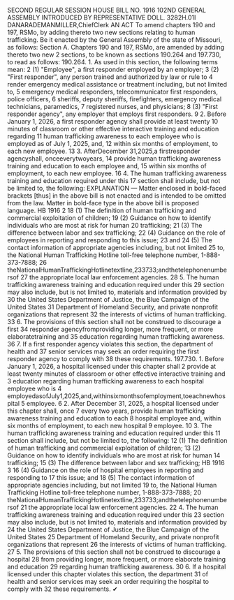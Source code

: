 SECOND REGULAR SESSION
HOUSE BILL NO. 1916
102ND GENERAL ASSEMBLY
INTRODUCED BY REPRESENTATIVE DOLL.
3282H.01I DANARADEMANMILLER,ChiefClerk
AN ACT
To amend chapters 190 and 197, RSMo, by adding thereto two new sections relating to
human trafficking.
Be it enacted by the General Assembly of the state of Missouri, as follows:
Section A. Chapters 190 and 197, RSMo, are amended by adding thereto two new
2 sections, to be known as sections 190.264 and 197.730, to read as follows:
190.264. 1. As used in this section, the following terms mean:
2 (1) "Employee", a first responder employed by an employer;
3 (2) "First responder", any person trained and authorized by law or rule to
4 render emergency medical assistance or treatment including, but not limited to,
5 emergency medical responders, telecommunicator first responders, police officers,
6 sheriffs, deputy sheriffs, firefighters, emergency medical technicians, paramedics,
7 registered nurses, and physicians;
8 (3) "First responder agency", any employer that employs first responders.
9 2. Before January 1, 2026, a first responder agency shall provide at least twenty
10 minutes of classroom or other effective interactive training and education regarding
11 human trafficking awareness to each employee who is employed as of July 1, 2025, and,
12 within six months of employment, to each new employee.
13 3. AfterDecember 31,2025,a firstresponder agencyshall, onceeverytwoyears,
14 provide human trafficking awareness training and education to each employee and,
15 within six months of employment, to each new employee.
16 4. The human trafficking awareness training and education required under this
17 section shall include, but not be limited to, the following:
EXPLANATION — Matter enclosed in bold-faced brackets [thus] in the above bill is not enacted and is
intended to be omitted from the law. Matter in bold-face type in the above bill is proposed language.
HB 1916 2
18 (1) The definition of human trafficking and commercial exploitation of children;
19 (2) Guidance on how to identify individuals who are most at risk for human
20 trafficking;
21 (3) The difference between labor and sex trafficking;
22 (4) Guidance on the role of employees in reporting and responding to this issue;
23 and
24 (5) The contact information of appropriate agencies including, but not limited
25 to, the National Human Trafficking Hotline toll-free telephone number, 1-888-373-7888;
26 theNationalHumanTraffickingHotlinetextline,233733;andthetelephonenumbersof
27 the appropriate local law enforcement agencies.
28 5. The human trafficking awareness training and education required under this
29 section may also include, but is not limited to, materials and information provided by
30 the United States Department of Justice, the Blue Campaign of the United States
31 Department of Homeland Security, and private nonprofit organizations that represent
32 the interests of victims of human trafficking.
33 6. The provisions of this section shall not be construed to discourage a first
34 responder agencyfromproviding longer, more frequent, or more elaboratetraining and
35 education regarding human trafficking awareness.
36 7. If a first responder agency violates this section, the department of health and
37 senior services may seek an order requiring the first responder agency to comply with
38 these requirements.
197.730. 1. Before January 1, 2026, a hospital licensed under this chapter shall
2 provide at least twenty minutes of classroom or other effective interactive training and
3 education regarding human trafficking awareness to each hospital employee who is
4 employedasofJuly1,2025,and,withinsixmonthsofemployment,toeachnewhospital
5 employee.
6 2. After December 31, 2025, a hospital licensed under this chapter shall, once
7 every two years, provide human trafficking awareness training and education to each
8 hospital employee and, within six months of employment, to each new hospital
9 employee.
10 3. The human trafficking awareness training and education required under this
11 section shall include, but not be limited to, the following:
12 (1) The definition of human trafficking and commercial exploitation of children;
13 (2) Guidance on how to identify individuals who are most at risk for human
14 trafficking;
15 (3) The difference between labor and sex trafficking;
HB 1916 3
16 (4) Guidance on the role of hospital employees in reporting and responding to
17 this issue; and
18 (5) The contact information of appropriate agencies including, but not limited
19 to, the National Human Trafficking Hotline toll-free telephone number, 1-888-373-7888;
20 theNationalHumanTraffickingHotlinetextline,233733;andthetelephonenumbersof
21 the appropriate local law enforcement agencies.
22 4. The human trafficking awareness training and education required under this
23 section may also include, but is not limited to, materials and information provided by
24 the United States Department of Justice, the Blue Campaign of the United States
25 Department of Homeland Security, and private nonprofit organizations that represent
26 the interests of victims of human trafficking.
27 5. The provisions of this section shall not be construed to discourage a hospital
28 from providing longer, more frequent, or more elaborate training and education
29 regarding human trafficking awareness.
30 6. If a hospital licensed under this chapter violates this section, the department
31 of health and senior services may seek an order requiring the hospital to comply with
32 these requirements.
✔